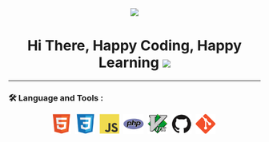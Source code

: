<div id="header" align="center">
  <img src="https://media.giphy.com/media/M9gbBd9nbDrOTu1Mqx/giphy.gif" width="230">
  
  <h1>
    Hi There, Happy Coding, Happy Learning
    <img src="https://media.giphy.com/media/hvRJCLFzcasrR4ia7z/giphy.gif" width="45">
  </h1>
</div>

---

### :hammer_and_wrench: Language and Tools :

<div align="center">
	<img src="https://github.com/devicons/devicon/blob/master/icons/html5/html5-original.svg" alt="HTML5" title="HTML5" width="40" height="40">&nbsp
	<img src="https://github.com/devicons/devicon/blob/master/icons/css3/css3-original.svg" alt="CSS" title="CSS" width="40" height="40">&nbsp
	<img src="https://github.com/devicons/devicon/blob/master/icons/javascript/javascript-original.svg" alt="JS" title="JS" width="40" height="40">&nbsp
	<img src="https://github.com/devicons/devicon/blob/master/icons/php/php-original.svg" alt="PHP" title="PHP" width="40" height="40">&nbsp
  	<!-- <img src="https://github.com/devicons/devicon/blob/master/icons/react/react-original.svg" alt="React" width="40" height="40">&nbsp
  	<img src="https://github.com/devicons/devicon/blob/master/icons/vscode/vscode-original.svg" alt="VS Code" width="40" height="40">&nbsp -->
	<img src="https://github.com/devicons/devicon/blob/master/icons/vim/vim-original.svg" alt="Vim/Nvim" title="Vim/Nvim" width="40" height="40">&nbsp
	<img src="https://github.com/devicons/devicon/blob/master/icons/github/github-original.svg"  alt="Github" title="Github" width="40" height="40">&nbsp
	<img src="https://github.com/devicons/devicon/blob/master/icons/git/git-original.svg" alt="Git" title="Git" width="40" height="40">&nbsp 
</div>
